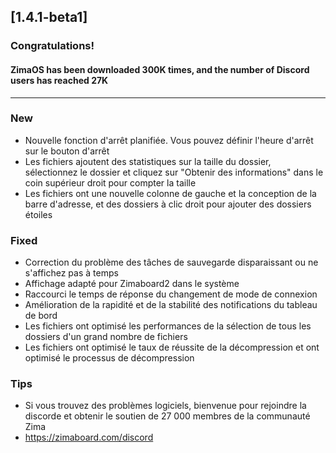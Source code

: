 ## [1.4.1-beta1]
### Congratulations! 
#### ZimaOS has been downloaded 300K times, and the number of Discord users has reached 27K
---
### New
- Nouvelle fonction d'arrêt planifiée. Vous pouvez définir l'heure d'arrêt sur le bouton d'arrêt
- Les fichiers ajoutent des statistiques sur la taille du dossier, sélectionnez le dossier et cliquez sur "Obtenir des informations" dans le coin supérieur droit pour compter la taille
- Les fichiers ont une nouvelle colonne de gauche et la conception de la barre d'adresse, et des dossiers à clic droit pour ajouter des dossiers étoiles
### Fixed
- Correction du problème des tâches de sauvegarde disparaissant ou ne s'affichez pas à temps
- Affichage adapté pour Zimaboard2 dans le système
- Raccourci le temps de réponse du changement de mode de connexion
- Amélioration de la rapidité et de la stabilité des notifications du tableau de bord
- Les fichiers ont optimisé les performances de la sélection de tous les dossiers d'un grand nombre de fichiers
- Les fichiers ont optimisé le taux de réussite de la décompression et ont optimisé le processus de décompression
### Tips
- Si vous trouvez des problèmes logiciels, bienvenue pour rejoindre la discorde et obtenir le soutien de 27 000 membres de la communauté Zima
- <a href = "https://zimaboard.com/discord" target = "_ blanc" style = "Color: Blue"> https://zimaboard.com/discord </a>

